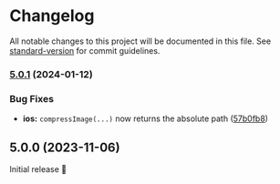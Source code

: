 # Changelog

All notable changes to this project will be documented in this file. See [standard-version](https://github.com/conventional-changelog/standard-version) for commit guidelines.

### [5.0.1](https://github.com/capawesome-team/sponsorware/compare/v5.0.0...v5.0.1) (2024-01-12)


### Bug Fixes

* **ios:** `compressImage(...)` now returns the absolute path ([57b0fb8](https://github.com/capawesome-team/sponsorware/commit/57b0fb8c0a56f6ed45be1ab06d7e1cf737fd3378))

## 5.0.0 (2023-11-06)

Initial release 🎉
